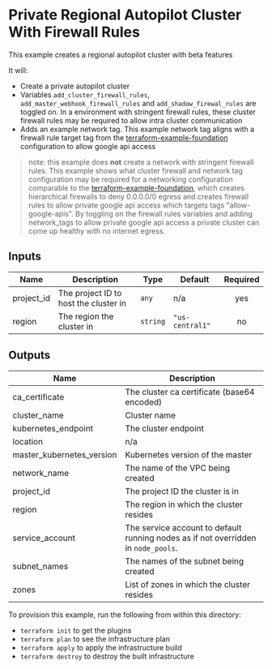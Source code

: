 # Private Regional Autopilot Cluster With Firewall Rules

This example creates a regional autopilot cluster with beta features

It will:
- Create a private autopilot cluster
- Variables ```add_cluster_firewall_rules```, ```add_master_webhook_firewall_rules``` and ```add_shadow_firewal_rules``` are toggled on. In a environment with stringent firewall rules, these cluster firewall rules may be required to allow intra cluster communication 
- Adds an example network tag. This example network tag aligns with a firewall rule target tag from the [terraform-example-foundation](https://github.com/terraform-google-modules/terraform-example-foundation) configuration to allow google api access

>note: this example does **not** create a network with stringent firewall rules. This example shows what cluster firewall and network tag configuration may be required for a networking configuration comparable to the [terraform-example-foundation](https://github.com/terraform-google-modules/terraform-example-foundation), which creates hierarchical firewalls to deny 0.0.0.0/0 egress and creates firewall rules to allow private google api access which targets tags "allow-google-apis". By toggling on the firewall rules variables and adding network_tags to allow private google api access a private cluster can come up healthy with no internet egress.

<!-- BEGINNING OF PRE-COMMIT-TERRAFORM DOCS HOOK -->
## Inputs

| Name | Description | Type | Default | Required |
|------|-------------|------|---------|:--------:|
| project\_id | The project ID to host the cluster in | `any` | n/a | yes |
| region | The region the cluster in | `string` | `"us-central1"` | no |

## Outputs

| Name | Description |
|------|-------------|
| ca\_certificate | The cluster ca certificate (base64 encoded) |
| cluster\_name | Cluster name |
| kubernetes\_endpoint | The cluster endpoint |
| location | n/a |
| master\_kubernetes\_version | Kubernetes version of the master |
| network\_name | The name of the VPC being created |
| project\_id | The project ID the cluster is in |
| region | The region in which the cluster resides |
| service\_account | The service account to default running nodes as if not overridden in `node_pools`. |
| subnet\_names | The names of the subnet being created |
| zones | List of zones in which the cluster resides |

<!-- END OF PRE-COMMIT-TERRAFORM DOCS HOOK -->

To provision this example, run the following from within this directory:
- `terraform init` to get the plugins
- `terraform plan` to see the infrastructure plan
- `terraform apply` to apply the infrastructure build
- `terraform destroy` to destroy the built infrastructure
